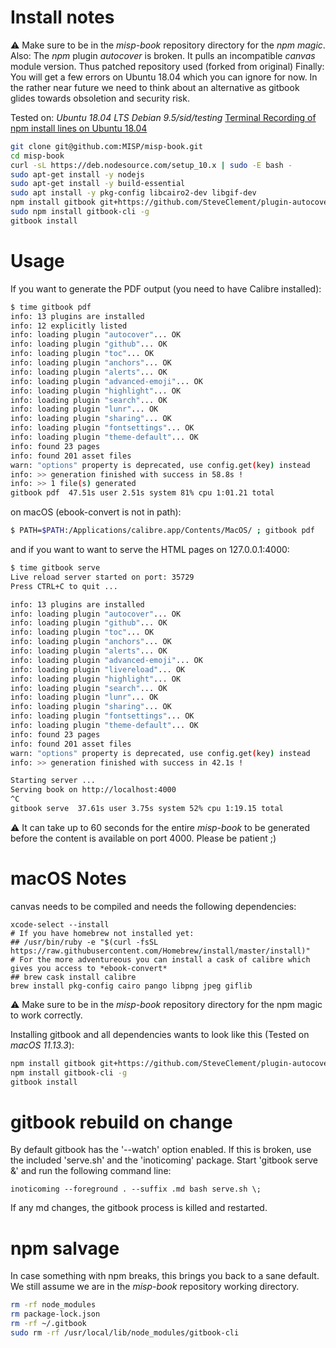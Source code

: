 
Install notes
=============

:warning: Make sure to be in the *misp-book* repository directory for the *npm magic*.
Also: The *npm* plugin *autocover* is broken. It pulls an incompatible *canvas* module version. Thus patched repository used (forked from original)
Finally: You will get a few errors on Ubuntu 18.04 which you can ignore for now. In the rather near future we need to think about an alternative as gitbook glides towards obsoletion and security risk.

Tested on: *Ubuntu 18.04 LTS* *Debian 9.5/sid/testing*
[Terminal Recording of npm install lines on Ubuntu 18.04](https://asciinema.org/a/84JZMuGu2QlFH59q6mK8jbdQS)

```bash
git clone git@github.com:MISP/misp-book.git
cd misp-book
curl -sL https://deb.nodesource.com/setup_10.x | sudo -E bash -
sudo apt-get install -y nodejs
sudo apt-get install -y build-essential
sudo apt install -y pkg-config libcairo2-dev libgif-dev
npm install gitbook git+https://github.com/SteveClement/plugin-autocover.git gitbook-plugin-github gitbook-plugin-toc gitbook-plugin-anchors gitbook-plugin-image-class
sudo npm install gitbook-cli -g
gitbook install
```

Usage
=====

If you want to generate the PDF output (you need to have Calibre installed):

```bash
$ time gitbook pdf
info: 13 plugins are installed
info: 12 explicitly listed
info: loading plugin "autocover"... OK
info: loading plugin "github"... OK
info: loading plugin "toc"... OK
info: loading plugin "anchors"... OK
info: loading plugin "alerts"... OK
info: loading plugin "advanced-emoji"... OK
info: loading plugin "highlight"... OK
info: loading plugin "search"... OK
info: loading plugin "lunr"... OK
info: loading plugin "sharing"... OK
info: loading plugin "fontsettings"... OK
info: loading plugin "theme-default"... OK
info: found 23 pages
info: found 201 asset files
warn: "options" property is deprecated, use config.get(key) instead
info: >> generation finished with success in 58.8s !
info: >> 1 file(s) generated
gitbook pdf  47.51s user 2.51s system 81% cpu 1:01.21 total
```

on macOS (ebook-convert is not in path):

```bash
$ PATH=$PATH:/Applications/calibre.app/Contents/MacOS/ ; gitbook pdf
```

and if you want to want to serve the HTML pages on 127.0.0.1:4000:

```bash
$ time gitbook serve
Live reload server started on port: 35729
Press CTRL+C to quit ...

info: 13 plugins are installed
info: loading plugin "autocover"... OK
info: loading plugin "github"... OK
info: loading plugin "toc"... OK
info: loading plugin "anchors"... OK
info: loading plugin "alerts"... OK
info: loading plugin "advanced-emoji"... OK
info: loading plugin "livereload"... OK
info: loading plugin "highlight"... OK
info: loading plugin "search"... OK
info: loading plugin "lunr"... OK
info: loading plugin "sharing"... OK
info: loading plugin "fontsettings"... OK
info: loading plugin "theme-default"... OK
info: found 23 pages
info: found 201 asset files
warn: "options" property is deprecated, use config.get(key) instead
info: >> generation finished with success in 42.1s !

Starting server ...
Serving book on http://localhost:4000
^C
gitbook serve  37.61s user 3.75s system 52% cpu 1:19.15 total
```

:warning: It can take up to 60 seconds for the entire *misp-book* to be generated before the content is available on port 4000. Please be patient ;)


macOS Notes
===========

canvas needs to be compiled and needs the following dependencies:

```
xcode-select --install
# If you have homebrew not installed yet:
## /usr/bin/ruby -e "$(curl -fsSL https://raw.githubusercontent.com/Homebrew/install/master/install)"
# For the more adventureous you can install a cask of calibre which gives you access to *ebook-convert*
## brew cask install calibre
brew install pkg-config cairo pango libpng jpeg giflib
```

:warning: Make sure to be in the *misp-book* repository directory for the npm magic to work correctly.

Installing gitbook and all dependencies wants to look like this (Tested on *macOS 11.13.3*):

```bash
npm install gitbook git+https://github.com/SteveClement/plugin-autocover.git gitbook-plugin-github gitbook-plugin-toc gitbook-plugin-anchors gitbook-plugin-image-class
npm install gitbook-cli -g
gitbook install
```

gitbook rebuild on change
=========================

By default gitbook has the '--watch' option enabled.
If this is broken, use the included 'serve.sh' and the 'inoticoming' package.
Start 'gitbook serve &' and run the following command line:

```
inoticoming --foreground . --suffix .md bash serve.sh \;
```

If any md changes, the gitbook process is killed and restarted.

npm salvage
===========

In case something with npm breaks, this brings you back to a sane default.
We still assume we are in the *misp-book* repository working directory.

```bash
rm -rf node_modules
rm package-lock.json
rm -rf ~/.gitbook
sudo rm -rf /usr/local/lib/node_modules/gitbook-cli
```
